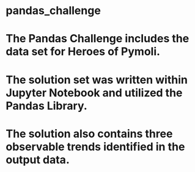 # pandas_challenge

# The Pandas Challenge includes the data set for Heroes of Pymoli.
# The solution set was written within Jupyter Notebook and utilized the Pandas Library.
# The solution also contains three observable trends identified in the output data.
